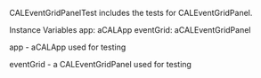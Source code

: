 CALEventGridPanelTest includes the tests for CALEventGridPanel.

Instance Variables
	app:		aCALApp 
	eventGrid:	aCALEventGridPanel  	

app	
	- aCALApp used for testing 
	
eventGrid 
	- a CALEventGridPanel used for testing 